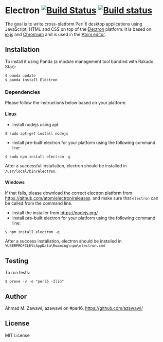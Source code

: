 # Electron [![Build Status](https://travis-ci.org/azawawi/perl6-electron.svg?branch=master)](https://travis-ci.org/azawawi/perl6-electron) [![Build status](https://ci.appveyor.com/api/projects/status/github/azawawi/perl6-electron?svg=true)](https://ci.appveyor.com/project/azawawi/perl6-electron/branch/master)

The goal is to write cross-platform Perl 6 desktop applications using
JavaScript, HTML and CSS on top of the [Electron](https://github.com/atom/electron) platform. It is based on [io.js](http://iojs.org) and [Chromium](http://www.chromium.org) and is used in
 the [Atom editor](https://github.com/atom/atom).

## Installation

To install it using Panda (a module management tool bundled with Rakudo Star):

```
$ panda update
$ panda install Electron
```

### Dependencies

Please follow the instructions below based on your platform:

#### Linux

- Install nodejs using apt
```
$ sudo apt-get install nodejs
```
- Install pre-built electron for your platform using the following command
  line:
```
$ sudo npm install electron -g
```

After a successful installation, electron should be installed in
``/usr/local/bin/electron``.

#### Windows

If that fails, please download the correct electron platform from
https://github.com/atom/electron/releases. and make sure that ```electron```
can be called from the command line.

- Install the installer from https://nodejs.org/
- Install pre-built electron for your platform using the following command
  line:
```
$ npm install electron -g
```

After a success installation, electron should be installed in
``%USERPROFILE%\AppData\Roaming\npm\electron.cmd``

## Testing

To run tests:

```
$ prove -v -e "perl6 -Ilib"
```

## Author

Ahmad M. Zawawi, azawawi on #perl6, https://github.com/azawawi/

## License

MIT License

